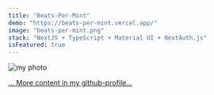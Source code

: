 ```yaml
---
title: "Beats-Per-Mint"
demo: "https://beats-per-mint.vercel.app/"
image: "beats-per-mint.png"
stack: "NextJS + TypeScript + Material UI + NextAuth.js"
isFeatured: true
---
```


![my photo](coding.png)

[... More content in my github-profile...](https://github.com/Taraskiiin)
